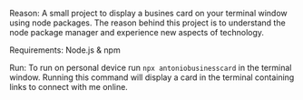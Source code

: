Reason:
   A small project to display a busines card on your terminal window using node packages. The reason behind this project is to understand the node package manager and experience new aspects of technology. 

Requirements:
   Node.js & npm

Run:
   To run on personal device run `npx antoniobusinesscard` in the terminal window.
   Running this command will display a card in the terminal containing links to connect with me online.
